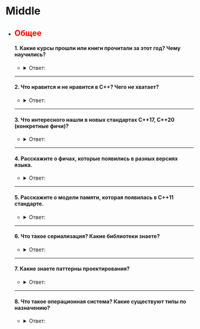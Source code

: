 # Middle

- ## <span style="color:red">Общее</span>

  #### 1. Какие курсы прошли или книги прочитали за этот год? Чему научились?

    - <details><summary>Ответ:</summary>

        - Otus [C++ professional](otus.ru)
        - intel [multithreading](https://www.intel.com/content/www/us/en/support/ru-banner-inside.html)
        - [coding-interview-university](https://github.com/jwasham/coding-interview-university)
        - [Algorithms](https://github.com/Jollu8/Algorithms)
        - [LeetCode](https://leetcode.com/)
    </details>

  ---

  #### 2. Что нравится и не нравится в С++? Чего не хватает?

    - <details><summary>Ответ:</summary>

        - likes
            - Smart pointers
            - Pointers
            - free memory
            - OOP
            - C++
            - Data race
            - STL
            - Algorithms
            - I love my life because of C++

        - Unlike
            - Pointers
            - C++
            - I hate my life because it has to do with C++
    </details>

  ---

  #### 3. Что интересного нашли в новых стандартах С++17, С++20 (конкретные фичи)?

    - <details><summary>Ответ:</summary>

        - C++17
            - Nested Namespaces
            - Variable declaration in if and switch
            - if constexpr statement
            - Structured bindings
            - Fold Expressions
            - Direct list initialization of enums

        - C++20
            - C++ Concepts library
            - 3-way comparisons
            - Map contains
            - Range-based for loop
            - New identifiers ( import, module)
            - Calendar and time zone library
            - std::string functions
            - Array bounded/unbounded
            - std::to_array
            - Likely and unlikely attributes
    </details>

  ---

  #### 4. Расскажите о фичах, которые появились в разных версиях языка.

    - <details><summary>Ответ:</summary>

        - C++ best [futures](https://en.cppreference.com/w/cpp/standard_library)
    </details>

  ---

  #### 5. Расскажите о модели памяти, которая появилась в С++11 стандарте.

    - <details><summary>Ответ:</summary>

        - Модель памяти была разработана для C++11 и принята C11. Лоуренс Кроул проделал большую работу, чтобы интерфейс
          для атомарных операций был как можно ближе.
        - ##### Модель памяти С++ 11
            - Модель памяти, также известная как модель согласованности памяти, представляет собой спецификацию
              допустимого поведения многопоточных программ, выполняющихся с общей памятью. Самой базовой моделью
              является последовательная согласованность (SC), где все инструкции из всех потоков (кажутся) формируют
              общий порядок, который согласуется с порядком программы в каждом потоке.

            - Одной из наиболее важных особенностей C++11 является предоставление модели памяти с поддержкой
              многопоточности, которая позволяет писать многопоточные программы, не полагаясь на расширения для
              конкретной платформы.
            - Sequential consistency
                - SC означает, что все потоки соглашаются с порядком выполнения операций с памятью, и этот порядок
                  согласуется с порядком операций в исходном коде программы.
                - Некоторые языки программирования предлагают SC в многопроцессорной среде. В C++11 вы можете объявить
                  все общие переменные как атомарные типы C++11 с ограничениями порядка использования памяти по
                  умолчанию. В Java вы можете пометить все общие переменные как volatile[ 1 ] [ 2 ].
                - Компилятор вставляет дополнительные инструкции за кулисами, например, ограничения памяти, чтобы
                  обеспечить соблюдение порядка.

                ```c++
                std::atomic<int> x(0), y(0);
                //thread1
                x = 1;
                //thread2
                y = 1;
                //thread3
                if(x==1 && y==0)
                    print ("x first");
                //thread4
                if(y==1 && x==0)
                    print ("y first");
                // Атомарные типы C++11 гарантируют SC, поэтому для вывода обоих сообщений требуется impsbl.
                ```
                - [1. Последовательная согласованность_1](http://bartoszmilewski.com/2008/11/11/who-ordered-sequential-consistency/)
                - [2. Последовательная согласованность_2](http://preshing.com/20120612/an-introduction-to-lock-free-programming/#sequential-consistency)
            - Concurrency needs sync
                - Для повышения производительности современные процессоры часто выполняют инструкции не по порядку,
                  чтобы полностью использовать ресурсы. Поскольку аппаратное обеспечение обеспечивает целостность
                  инструкций, мы никогда не заметим этого при выполнении одного потока. Однако для нескольких потоков
                  это может привести к непредсказуемому поведению.
                - При многопоточном выполнении неконтролируемое планирование приводит к гонке данных, где результаты
                  зависят от времени выполнения кода. При некотором невезении (например, при переключении контекста в
                  несвоевременные моменты выполнения) мы получаем неверный результат.
                - (i) взаимное исключение ( атомарное )
                - Для достижения атомарности мы можем запросить у аппаратного обеспечения несколько полезных инструкций
                  для построения взаимного исключения, которое гарантирует, что если один поток выполняется в
                  критической секции, другие не смогут этого сделать.
                - (ii) ожидание другого ( условная переменная)
                - Во многих случаях поток продолжает свое выполнение только при выполнении некоторого условия . Таким
                  образом, один поток должен ждать, пока другой завершит какое-либо действие, прежде чем
                  продолжить.
                - [1. Потоки OSTEP](http://pages.cs.wisc.edu/~remzi/OSTEP/threads-intro.pdf)
                - [2. Условная переменная OSTEP](http://pages.cs.wisc.edu/~remzi/OSTEP/threads-cv.pdf)
                - [3. Условная переменная Wiki](http://en.cppreference.com/w/cpp/thread/condition_variable)
                - [4. Ограждение памяти](http://stackoverflow.com/questions/286629/what-is-a-memory-fence)
            - Memory ordering is crucial
                - Порядок операций с памятью в системе по умолчанию очень расслаблен, и ЦП имеет большую свободу
                  переупорядочивать операции, и компиляторы также могут располагать инструкции, которые он выдает, в
                  любом порядке, который им нравится, при условии, что это не влияет на очевидную работу программы.
                - В многопоточном сценарии, чтобы избежать условий гонки, следует применять порядок доступа из разных
                  потоков.
                - (i) Ограниченные гарантии ЦП
                  на любом ЦП зависимые обращения к памяти будут выполняться по порядку;
                  перекрывающиеся загрузки и сохранения внутри определенного ЦП будут казаться упорядоченными внутри
                  этого ЦП;
                  перекрывающиеся обращения к памяти могут быть объединены или отброшены.
                  (ii) преобразование кода
                  ЦП и другие устройства в системе могут использовать различные приемы для повышения производительности,
                  включая переупорядочивание, отсрочку и комбинацию операций с памятью; спекулятивные нагрузки;
                  спекулятивное предсказание переходов и различные виды кэширования.
                - оптимизация компилятора
                  что знает компилятор
                  --> все операции с памятью в этом потоке и что именно они делают, включая зависимости данных;
                  --> как быть достаточно консервативным перед лицом псевдонимов psbl
                  что не знает
                  --> какие ячейки памяти являются "изменяемыми общими" переменными и могут изменяться асинхронно из-за
                  операции с памятью
                  в другом потоке
                  --> как быть достаточно консервативным перед лицом совместного использования psbl
                  решение: скажите --> каким-то образом определите операции над "изменяемыми общими" локациями
                  Независимые операции с памятью эффективно выполняются в случайном порядке, но это может быть проблемой
                  для
                  взаимодействия CPU-CPU и для ввода-вывода, и, следовательно, нам нужен порядок.
                - (iii) заказ является контрактом
                  Вы обещаете: правильно синхронизировать вашу программу (без условий гонки)
                  «Система» обещает: обеспечить иллюзию выполнения написанной вами программы
            - Ordering techniques
                - Чтобы гарантировать SC, вы должны подумать, как предотвратить переупорядочивание памяти. Пути могут
                  быть облегченной синхронизацией или ограждением , полным ограждением или семантикой
                  приобретения/освобождения .
                - Хранилище выпуска делает свои предыдущие доступы видимыми для потока, выполняющего загрузку, который
                  видит (сопряжение) с этим хранилищем .
                - Автоматизация получения и выпуска:
                  --> не пишите заборы вручную.
                  --> заставьте компилятор писать барьеры для вас, используя абстракции «критической области»: мьютексы
                  и переменные std::
                  atomic<> .
                - (i) #1: используйте мьютексы
                  используйте блокировки мьютекса для защиты кода, который читает/записывает общие переменные.
                  Плюсы:
                  Минусы: требует осторожности при каждом использовании общих переменных.
                - ```c++
                  //Lock acquire/release:
                  mut_x.lock(); //"acquire" mut_x ==> ld.acq mut_x
                  ... read/write x ...
                  mut_x.unlock(); //"release" mut_x ==> st.rel mut_x
                  ```
                - (ii) #2: std::atomic<>
                  специальные атомарные типы автоматически защищены от переупорядочения.
                  Плюсы: просто пометьте переменную, а не везде, где она используется. Минусы: написать правильный
                  атомарный код сложнее, чем кажется.
                - ```c++
                  std::atomics: read=acquire, write=release
                  while(whose_turn != me){} //read whose_turn ==> ld.acq whose_turn
                  ... read/write x ...
                  whose_turn = someone_else; //write whose_turn ==> st.rel whose_turn
                  ```
                - (iii) #3: заборы и заказанные API
                  Ограждение/барьер памяти — это класс инструкций, обеспечивающих загрузку/сохранение памяти в ожидаемом
                  порядке. В
                  отличие от мьютексов высокого уровня и атомарных объектов, ограничения памяти зависят от аппаратного
                  обеспечения.

                - Свободное от
                    - блокировок программирование Свободная от блокировок программа никогда не может быть полностью
                      остановлена ​​ни одним
                      потоком. Полная «блокировка» может быть любой, например, тупиковой, живой или даже злонамеренной
                      диспетчерской.

                - [1. Последовательная согласованность](http://preshing.com/20120612/an-introduction-to-lock-free-programming/#sequential-consistency)
                - [2. Блокировка свободного программирования](http://stackoverflow.com/questions/14011849/lock-free-multithreaded-programming)
                - [3. Получение и освобождение семантики](http://preshing.com/20120913/acquire-and-release-semantics/)
            - Object layout
                - Все данные в программе C++ состоят из объектов , каждый из которых представляет собой «область
                  хранения».
                  Объекты могут быть простого фундаментального типа, такого как int или float , а также могут быть
                  экземплярами определяемых пользователем классов.
                  Независимо от типа объект хранится в одной или нескольких ячейках памяти . Каждая такая ячейка памяти
                  является либо объектом (или подобъектом) скалярного типа, например, short или my_class* , либо
                  последовательностью смежных.
                - Каждая переменная является объектом, включая те, которые являются членами других объектов.
                  Каждый объект занимает как минимум одну ячейку памяти.
                  Переменные фундаментального типа (например, int или char ) представляют собой точно одну ячейку
                  памяти, независимо от их размера, даже если они являются смежными или являются частью массива.
                  Смежные битовые поля являются частью одной и той же ячейки памяти.
                  Учитывая две глобальные переменные char c и char d :
                - ```c++
                  //Thread 1
                  { lock_guard<mutex> lock(cMutex);
                      c = 1;
                  }
                  //Thread 2
                  { lock_guard<mutex> lock(dMutex);
                      d = 1;
                  }
                  ```
                - В идеальном C++11 нет расы, но в реальной жизни это psbl (например, и смежные битовые поля как один
                  объект):
                - ```c++
                  //system lays out c then d contiguously
                  char tmp[4]; //32-bit scratchpad
                  memcpy(&tmp[0], &c, 4); //read 32b starting at c
                  tmp[1] = 1; //set only bits of d
                  memcpy(&c, &temp[0], 4); //write 32 bits back
                  //thread 2 sliently also write to c without holding cMutex
                  ```
              [1. Битовое поле](http://en.cppreference.com/w/cpp/language/bit_field)
              [2. Ложное совместное использование](https://software.intel.com/en-us/articles/avoiding-and-identifying-false-sharing-among-threads)
                - Спекуляция и размещение реестра
                    - предположение:
                      система (компилятор, ЦП, кеш, ...) предполагает, что условие может быть истинным (например,
                      предсказание ветвления),
                      или имеет основания полагать, что условие часто верно (например, оно было истинным последние 100
                      раз). мы выполнили
                      этот код)
                      Чтобы сэкономить время, мы можем оптимистично начать дальнейшее выполнение, основываясь на этом
                      предположении. Если
                      это правильно, мы сэкономили время. Если это неправильно, мы должны отменить любую спекулятивную
                      работу.
                    - ```c++
                      if(cond)    | {
                           lock x | unique_lock<mutex> hold(mut, defer_lock)
                              ... | if(cond)
                      if(cond)    | hold.lock();
                            use x | ...
                              ... | if(cond)
                      if(cond)    | use x
                         unlock x | ...
                                  | }//as-if "if(cond) hold.unlock()"
                      ```
                    - Приведенный выше общий шаблон безопасен для MM C++11. Но остерегайтесь ошибок компилятора...
                    - ```c++
                      //x is a shared var
                      if(cond)
                      x = 42;
                      //cond is speculated to be true, rewrite code
                      r1 = x; //read what's there
                      x = 42; //oops: optimistic write is NOT conditional
                      if(!cond) //check if we guessed wrong
                      x = r1; //oops: back-out write is NOT sc
                - размещение регистра
                - условные блокировки :
                  --> Проблема: ваш код использует блокировку по условию, но в вашей системе есть ошибка , которая
                  изменяет условную
                  запись на безусловную.
            - C++11 techniques
                - (i) std::lock_guard
                  Класс lock_guard — это оболочка мьютекса, предоставляющая удобный механизм в стиле RAII для владения
                  мьютексом на время действия блока с областью действия.
                  Когда создается объект защиты блокировки, он пытается завладеть предоставленным ему мьютексом. Когда
                  управление покидает область, в которой был создан объект защиты блокировки, блокировка_защиты
                  разрушается, а мьютекс освобождается.
                - ```c++
                  #include <thread>
                  #include <mutex>
                  #include <iostream>
    
                  int g_i = 0;
                  std::mutex g_i_mutex; //protects g_i
    
                  void safe_incremenet(){
                      std::lock_guard<std::mutex> lock(g_i_mutex);
                      ++g_i;
                      std::cout << std::this_thread::get_id() << ":" << g_i << '\n';
     
                      //g_i_mutex is automically released when lock goes out of scope
                  }
    
                  int main(){
                      std::cout << __func__ << ": " << g_i << '\n';
                      std::thread t1(safe_increment);
                      std::thread t2(safe_increment); 
                      t1.join();
                      t2.join(); 
                      std::cout << __func__ << ": " << g_i << '\n';
                  }
                  ```
                - (ii) Используйте std::atomic для параллелизма
                  Экземпляры шаблона std::atomic предлагают операции, которые гарантированно будут восприниматься
                  другими потоками как атомарные . После создания объекта std::atomic операции над ним ведут себя так,
                  как если бы они находились внутри критической секции, защищенной мьютексом, но операции обычно
                  реализуются с использованием специальных машинных инструкций, которые более эффективны, чем в случае,
                  если бы мьютекс был занят.
                - ```c++
                  std::atomic<int> ai(0); //init ai to 0
                  ai = 10; //atomically set ai to 10
                  std::cout << ai; //atomically read ai's value
                  ++ai; //atomically increment ai to 11
                  --ai; //atomically decrement ai to 10
                  ```
                - Во время выполнения этих операторов другие потоки, читающие ai, могут видеть только значения 0, 10 или
                  11 . Никакие
                  другие значения невозможны (предположим, что это единственный поток, изменяющий ai).
                - std::atomic гарантирует только то, что чтение ai является атомарным, но не гарантирует, что весь
                  оператор будет
                  выполняться атомарно.
                - Между моментом чтения значения ai и вызовом оператора << для записи в стандартный вывод другой поток
                  мог изменить
                  значение ai.
                - после создания объекта std::atomic все его функции-члены, в том числе содержащие операции RMW,
                  гарантированно будут
                  восприниматься другими потоками как атомарные.
            - (iii) Непереносимые функции по своей сути
              Для поддержки низкоуровневого программирования C++ определяет некоторые функции, зависящие от машины.
                - Битовые поля
                  Битовое поле содержит определенное количество битов, а структура памяти битового поля зависит от
                  машины.
                - volatile
                  Ключевое слово volatile указывает компилятору, что он не должен выполнять оптимизацию таких объектов.
            - потоки С++
                - (1) Управление потоками
                - (i) базовое управление
                  detach thread
                  отсоединяет поток, представленный объектом, от вызывающего потока, позволяя им выполняться независимо
                  друг от друга.
                  Оба потока продолжают работать без блокировки и синхронизации.
                  Когда любой из них завершает выполнение, его ресурсы освобождаются.

                - Вызов detach() для объекта потока оставляет поток работать в фоновом режиме, и к нему больше нельзя
                  присоединиться.

                - join thread
                  Функция возвращается после завершения выполнения потока.

                - передача владения потоком std::thread t2=std::move(t1)

                - [1 Отделение нити](http://www.cplusplus.com/reference/thread/thread/detach/)
                - [2 Соединение нити](http://www.cplusplus.com/reference/thread/thread/join/)
                - ```c++
                  //compile: -std=c++0x -pthread
                  //the func we want to execute on the new thread
                  void task1(string msg){
                      cout << "task1 says: " << msg;
                  }

                  int main(){
                      //constructs the new thread and runs it
                      //form: thread(Function&& f, Args&&... args);
                      thread t1(task1, "Hello");

                      //makes the main thread wait for the new thread to finish, then continue
                      t1.join();
                  }
                  ```
                - ```c++
                  void pause_thread(int n){
                      std::this_thread::sleep_for (std::chrono::seconds(n));
                      std::cout << "pause of " << n << " seconds ended\n";
                  }

                  int main(){
                      std::cout << "spawning and detaching 3 threads ...\n";
                      std::thread(pause_thread, 1).detach();
                      std::thread(pause_thread, 2).detach();
                      std::thread(pause_thread, 3).detach();

                      std::cout << "Done spawning thread.\n";
                      //give the detached threads time to finish, but no guarantee
                      pause_thread(5);
                      return 0;
                  }
                  ```
    </details>

  ---

  #### 6. Что такое сериализация? Какие библиотеки знаете?

    - <details><summary>Ответ:</summary>

        - [Сериализация](https://habr.com/ru/post/479462/) — процесс перевода структуры данных в последовательность
          байтов. Обратной к операции сериализации
          является операция десериализации — создание структуры данных из битовой последовательности. Сериализация
          используется для передачи объектов по сети и для сохранения их в файлы.

    </details>

  ---

  #### 7. Какие знаете паттерны проектирования?

    - <details><summary>Ответ:</summary>

        - Ссылка на [материал](https://cpphinditutorials.com/dev-cpp/16-basic-patterns-programs-in-cpp/)
        - [GoF](http://www.dre.vanderbilt.edu/~schmidt/qualcomm/GoF-patterns.html)
    </details>

  ---  

  #### 8. Что такое операционная система? Какие существуют типы по назначению?

    - <details><summary>Ответ:</summary>

    </details>